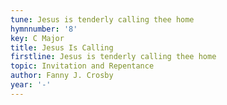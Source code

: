 ```yaml
---
tune: Jesus is tenderly calling thee home
hymnnumber: '8'
key: C Major
title: Jesus Is Calling
firstline: Jesus is tenderly calling thee home
topic: Invitation and Repentance
author: Fanny J. Crosby
year: '-'
---
```

